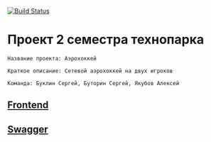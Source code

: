 [![Build Status](https://travis-ci.org/serbut/aerohockey-02-2017.svg?branch=development)](https://travis-ci.org/serbut/aerohockey-02-2017)
# Проект 2 семестра технопарка
    Название проекта: Аэрохоккей 

    Краткое описание: Сетевой аэрохоккей на двух игроков

    Команда: Буклин Сергей, Буторин Сергей, Якубов Алексей
    
## [Frontend](http://fastball.herokuapp.com)
## [Swagger](https://app.swaggerhub.com/api/serbut/AerohockeyAPI/1.0.0)
